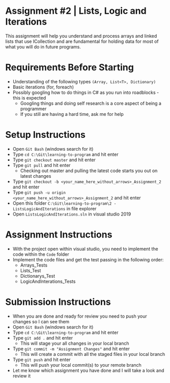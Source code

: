 # Assignment #2 | Lists, Logic and Iterations

This assignment will help you understand and process arrays and linked lists that use ICollection and are fundamental for holding data for most of what you will do in future programs.

# Requirements Before Starting

* Understanding of the following types `(Array, List<T>, Dictionary)`
* Basic iterations (for, foreach)
* Possibly googling how to do things in C# as you run into roadblocks - this is expected
  * Googling things and doing self research is a core aspect of being a programmer
  * If you still are having a hard time, ask me for help

# Setup Instructions

* Open `Git Bash` (windows search for it)
* Type `cd C:\Git\learning-to-program` and hit enter
* Type `git checkout master` and hit enter
* Type `git pull` and hit enter
  * Checking out master and pulling the latest code starts you out on latest changes
* Type `git checkout -b <your_name_here_without_arrows>_Assignment_2` and hit enter
* Type `git push -u origin <your_name_here_without_arrows>_Assignment_2` and hit enter
* Open this folder `C:\Git\learning-to-program\2 - ListsLogicAndIterations` in file explorer
* Open `ListsLogicAndIterations.sln` in visual studio 2019

# Assignment Instructions

* With the project open within visual studio, you need to implement the code within the `Code` folder
* Implement the code files and get the test passing in the following order:
  * Arrays_Tests
  * Lists_Test
  * Dictionarys_Test
  * LogicAndInterations_Tests
  
# Submission Instructions

* When you are done and ready for review you need to push your changes so I can see them
* Open `Git Bash` (windows search for it)
* Type `cd C:\Git\learning-to-program` and hit enter
* Type `git add .` and hit enter
  * This will stage your all changes in your local branch
* Type `git commit -m "Assignment Changes"` and hit enter
  * This will create a commit with all the staged files in your local branch
* Type `git push` and hit enter
  * This will push your local commit(s) to your remote branch
* Let me know which assignment you have done and I will take a look and review it
